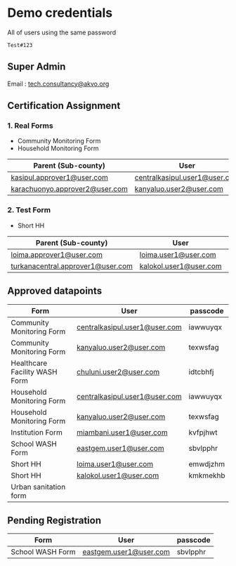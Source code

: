 # Demo credentials

All of users using the same password
```
Test#123
```

## Super Admin

Email    : tech.consultancy@akvo.org

## Certification Assignment

### 1. Real Forms
* Community Monitoring Form
* Household Monitoring Form

|  Parent (Sub-county)  | User | passcode  |
|-----------------------|------|-----------|
|  kasipul.approver1@user.com | centralkasipul.user1@user.com|iawwuyqx   |
|  karachuonyo.approver2@user.com |kanyaluo.user2@user.com| texwsfag|


### 2. Test Form
* Short HH


|  Parent (Sub-county)  | User | passcode  |
|-----------------------|------|-----------|
|  loima.approver1@user.com | loima.user1@user.com|emwdjzhm   |
|  turkanacentral.approver1@user.com |kalokol.user1@user.com| kmkmekhb|


## Approved datapoints

|  Form  | User | passcode  |
|-------|-------|-----------|
|  Community Monitoring Form | centralkasipul.user1@user.com|iawwuyqx   |
|  Community Monitoring Form | kanyaluo.user2@user.com| texwsfag|
|  Healthcare Facility WASH Form |chuluni.user2@user.com| idtcbhfj|
|  Household Monitoring Form |centralkasipul.user1@user.com|iawwuyqx   |
|  Household Monitoring Form |kanyaluo.user2@user.com| texwsfag|
|  Institution Form |miambani.user1@user.com|kvfpjhwt|
|  School WASH Form |eastgem.user1@user.com|sbvlpphr|
|  Short HH |loima.user1@user.com|emwdjzhm   |
|  Short HH |kalokol.user1@user.com| kmkmekhb|
|  Urban sanitation form |||


## Pending Registration
|  Form  | User | passcode  |
|-------|-------|-----------|
|  School WASH Form |eastgem.user1@user.com|sbvlpphr|
